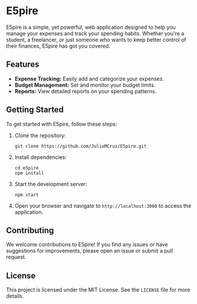 # E5pire

E5pire is a simple, yet powerful, web application designed to help you manage your expenses and track your spending habits. Whether you're a student, a freelancer, or just someone who wants to keep better control of their finances, E5pire has got you covered.

## Features

- **Expense Tracking:** Easily add and categorize your expenses.
- **Budget Management:** Set and monitor your budget limits.
- **Reports:** View detailed reports on your spending patterns.

## Getting Started

To get started with E5pire, follow these steps:

1. Clone the repository:
   ```
   git clone https://github.com/JulioMCruz/E5pire.git
   ```

2. Install dependencies:
   ```
   cd e5pire
   npm install
   ```

3. Start the development server:
   ```
   npm start
   ```

4. Open your browser and navigate to `http://localhost:3000` to access the application.

## Contributing

We welcome contributions to E5pire! If you find any issues or have suggestions for improvements, please open an issue or submit a pull request.

## License

This project is licensed under the MIT License. See the `LICENSE` file for more details.

